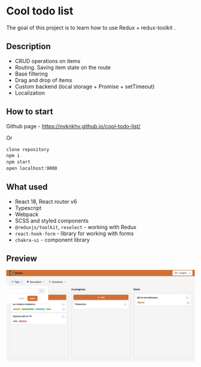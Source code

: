 # Cool todo list
The goal of this project is to learn how to use Redux + redux-toolkit .

## Description
- CRUD operations on items
- Routing. Saving item state on the route
- Base filtering
- Drag and drop of items
- Custom backend (local storage + Promise + setTimeout)
- Localization

## How to start
Github page - https://nvknkhv.github.io/cool-todo-list/

Or
```sh
clone repository
npm i
npm start
open localhost:9000
```
## What used
- React 18, React router v6
- Typescript
- Webpack
- SCSS and styled components
- ```@reduxjs/toolkit```, ```reselect``` - working with Redux
- ```react-hook-form```  - library for working with forms
- ```chakra-ui``` - component library

## Preview
<img src="./preview.png" alt="preview">